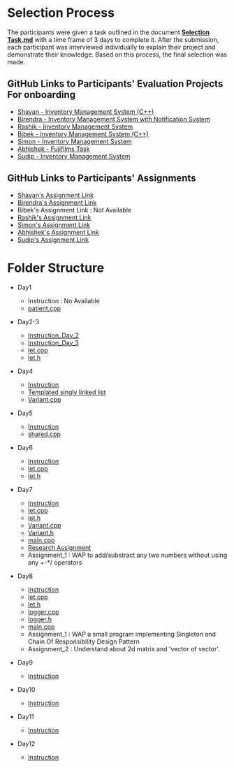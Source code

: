 # Selection Process

The participants were given a task outlined in the document [**Selection Task.md**](https://github.com/bhattaroshan/cpp-training-module/blob/main/Selection%20Task.md) with a time frame of 3 days to complete it. After the submission, each participant was interviewed individually to explain their project and demonstrate their knowledge. Based on this process, the final selection was made.

## GitHub Links to Participants' Evaluation Projects For onboarding
- [Shayan - Inventory Management System (C++)](https://github.com/shayanbista/Inventory-management-system-c-)
- [Birendra - Inventory Management System with Notification System](https://github.com/boharabirendra/InventoryMangSysWithNotiSys?tab=readme-ov-file)
- [Rashik - Inventory Management System](https://github.com/Rashik977/Inventory-management-system)
- [Bibek - Inventory Management System (C++)](https://github.com/bibekthapa007/inventory-cpp)
- [Simon - Inventory Management System](https://github.com/simonchaudhary/InventoryManagementSystem)
- [Abhishek - Fujifilms Task](https://github.com/avyjyo11/fujifilms-task)
- [Sudip - Inventory Management System](https://github.com/sudiprajkunwar/inventory-management)

## GitHub Links to Participants' Assignments
- [Shayan's Assignment Link](https://github.com/shayanbista/cpp_training_assignments)
- [Birendra's Assignment Link](https://github.com/boharabirendra/cpp_training_assignments./tree/main)
- Bibek's Assignment Link : Not Available
- [Rashik's Assignment Link](https://github.com/Rashik977/cpp_training_assignments)
- [Simon's Assignment Link](https://github.com/simonchaudhary/cpp_training_assignments)
- [Abhishek's Assignment Link](https://github.com/avyjyo11/cpp_training_assignments)
- [Sudip's Assignment Link](https://github.com/sudiprajkunwar/cpp_training_assignments)

# Folder Structure
- Day1
    - Instruction : No Available
    - [patient.cpp](https://github.com/bhattaroshan/cpp-training-module/blob/main/Day1/patient.cpp)

- Day2-3
    - [Instruction_Day_2](https://github.com/bhattaroshan/cpp-training-module/blob/main/Day2-3/day-2-instructions.md)
    - [Instruction_Day_3](https://github.com/bhattaroshan/cpp-training-module/blob/main/Day2-3/day-3-instructions.md)
    - [let.cpp](https://github.com/bhattaroshan/cpp-training-module/blob/main/Day2-3/let.cpp)
    - [let.h](https://github.com/bhattaroshan/cpp-training-module/blob/main/Day2-3/let.h)

- Day4
    - [Instruction](https://github.com/bhattaroshan/cpp-training-module/blob/main/Day4/day-4-instructions.md)
    - [Templated singly linked list](https://github.com/bhattaroshan/cpp-training-module/blob/main/Day4/templated_singly_linkedlist.cpp)
    - [Variant.cpp](https://github.com/bhattaroshan/cpp-training-module/blob/main/Day4/Variant.cpp)

- Day5
    - [Instruction](https://github.com/bhattaroshan/cpp-training-module/blob/main/Day5/day-5-instructions.md)
    - [shared.cpp](https://github.com/bhattaroshan/cpp-training-module/blob/main/Day5/shared.cpp)

- Day6
    - [Instruction](https://github.com/bhattaroshan/cpp-training-module/blob/main/Day6/day-6-instructions.md)
    - [let.cpp](https://github.com/bhattaroshan/cpp-training-module/blob/main/Day6/let.cpp)
    - [let.h](https://github.com/bhattaroshan/cpp-training-module/blob/main/Day6/let.h)

- Day7
    - [Instruction](https://github.com/bhattaroshan/cpp-training-module/blob/main/Day7/day-7-instructions.md)
    - [let.cpp](https://github.com/bhattaroshan/cpp-training-module/blob/main/Day7/let.cpp)
    - [let.h](https://github.com/bhattaroshan/cpp-training-module/blob/main/Day7/let.h)
    - [Variant.cpp](https://github.com/bhattaroshan/cpp-training-module/blob/main/Day7/Variant.cpp)
    - [Variant.h](https://github.com/bhattaroshan/cpp-training-module/blob/main/Day7/Variant.h)
    - [main.cpp](https://github.com/bhattaroshan/cpp-training-module/blob/main/Day7/main.cpp)
    - [Research Assignment](https://github.com/bhattaroshan/cpp-training-module/blob/main/Day7/topics-took-at.png)
    - Assignment_1 : WAP to add/substract any two numbers without using any +-*/ operators


- Day8
    - [Instruction](https://github.com/bhattaroshan/cpp-training-module/blob/main/Day8/day-8-instructions.md)
    - [let.cpp](https://github.com/bhattaroshan/cpp-training-module/blob/main/Day8/let.cpp)
    - [let.h](https://github.com/bhattaroshan/cpp-training-module/blob/main/Day8/let.h)
    - [logger.cpp](https://github.com/bhattaroshan/cpp-training-module/blob/main/Day8/logger.cpp)
    - [logger.h](https://github.com/bhattaroshan/cpp-training-module/blob/main/Day8/logger.h)
    - [main.cpp](https://github.com/bhattaroshan/cpp-training-module/blob/main/Day8/main.cpp)
    - Assignment_1 : WAP a small program implementing Singleton and Chain Of Responsibility Design Pattern
    - Assignment_2 : Understand about 2d matrix and 'vector of vector'.

- Day9
    - [Instruction](https://github.com/bhattaroshan/cpp-training-module/blob/main/Day9/day-9-instructions.md)

- Day10
    - [Instruction](https://github.com/bhattaroshan/cpp-training-module/blob/main/Day10/day-10-instructions.md)

- Day11
    - [Instruction](https://github.com/bhattaroshan/cpp-training-module/blob/main/Day11/day-11-instructions.md)

- Day12
    - [Instruction](https://github.com/bhattaroshan/cpp-training-module/blob/main/Day12/day-12-instructions.md)
